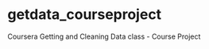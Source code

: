 getdata_courseproject
=====================

Coursera Getting and Cleaning Data class - Course Project
